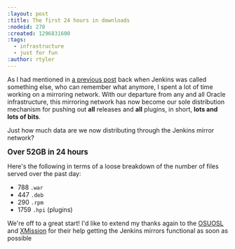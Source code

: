 ```yaml
---
:layout: post
:title: The first 24 hours in downloads
:nodeid: 278
:created: 1296831600
:tags:
  - infrastructure
  - just for fun
:author: rtyler
---
```


As I had mentioned in [a previous post](http://jenkins-ci.org/content/installing-plugins-has-always-been-easy-now-its-fast-too) back when Jenkins was called something else, who can remember what anymore, I spent a lot of time working on a mirroring network. With our departure from any and all Oracle infrastructure, this mirroring network has now become our sole distribution mechanism for pushing out **all** releases and **all** plugins, in short, **lots and lots of bits**.

Just how much data are we now distributing through the Jenkins mirror network?

<strong><big>Over 52GB in 24 hours</big></strong>

Here's the following in terms of a loose breakdown of the number of files served over the past day:

- 788 `.war`
- 447 `.deb`
- 290 `.rpm`
- 1759 `.hpi` (plugins)

We're off to a great start! I'd like to extend my thanks again to the [OSUOSL](http://www.osuosl.org) and [XMission](http://mirrors.xmission.com) for their help getting the Jenkins mirrors functional as soon as possible

<!--break-->
